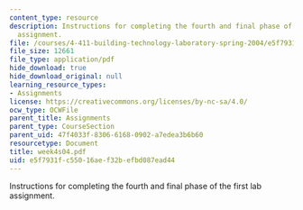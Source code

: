 ```yaml
---
content_type: resource
description: Instructions for completing the fourth and final phase of the first lab
  assignment.
file: /courses/4-411-building-technology-laboratory-spring-2004/e5f7931fc55016aef32befbd087ead44_week4s04.pdf
file_size: 12661
file_type: application/pdf
hide_download: true
hide_download_original: null
learning_resource_types:
- Assignments
license: https://creativecommons.org/licenses/by-nc-sa/4.0/
ocw_type: OCWFile
parent_title: Assignments
parent_type: CourseSection
parent_uid: 47f4033f-8306-6168-0902-a7edea3b6b60
resourcetype: Document
title: week4s04.pdf
uid: e5f7931f-c550-16ae-f32b-efbd087ead44
---
```

Instructions for completing the fourth and final phase of the first lab assignment.